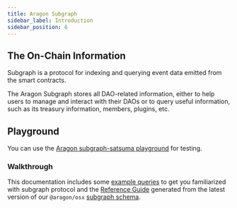 ```yaml
---
title: Aragon Subgraph
sidebar_label: Introduction
sidebar_position: 6
---
```


## The On-Chain Information

Subgraph is a protocol for indexing and querying event data emitted from the smart contracts.

The Aragon Subgraph stores all DAO-related information, either to help users to manage and interact with their DAOs or to query useful information, such as its treasury information, members, plugins, etc.

## Playground

You can use the [Aragon subgraph-satsuma playground](https://subgraph.satsuma-prod.com/aragon/osx-mainnet/playground) for testing.

### Walkthrough

This documentation includes some [example queries](./01-query-examples/index.md) to get you familiarized with subgraph protocol and the [Reference Guide](./reference-guide/index.md) generated from the latest version of our `@aragon/osx` [subgraph schema](https://github.com/aragon/osx/blob/develop/packages/subgraph/schema.graphql).
